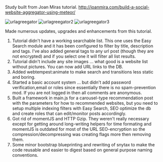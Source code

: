Study built from Joan Miras tutorial. 
http://joanmira.com/build-a-social-website-aggregator-using-meteor/

![urlagreegator](https://cloud.githubusercontent.com/assets/23016977/21370165/659c2842-c702-11e6-9ac4-2ebe0cbea52b.jpg)
![urlagreegator2](https://cloud.githubusercontent.com/assets/23016977/21370169/674c38da-c702-11e6-881f-a59bea6e4b25.jpg)
![urlagreegator3](https://cloud.githubusercontent.com/assets/23016977/21370173/69254b74-c702-11e6-8645-0c5451b8e338.jpg)

Made numerous updates, upgrades and enhancements from this tutorial.

1) Tutorial didn't have a working searchable list. This one uses the Easy Search module and it has been configured to filter by title, description and tags. I've also added general tags to any url post (though they are not encrypted) and if you select one it will filter all list results.
2) Tutorial didn't include any site images ... what good is a website list without pictures. You can now add URL links to the DB. 
3) Added webtempest:animate to make search and transitions less static and boring.
3) Started a basic account system ... but didn't add password verification,email or roles since essentially there is no spam-prevention mod. If you are not logged in then all comments are anonymous.
4) Built a framework in main.js for a carousel-type recommendation post with the parameters for how to recommended websites, but you need to setup multiple indexing filters with Easy Search, SEO optimize the db and create roles that can edit/monitor posts accordingly.
5) Got rid of momentJS and HTTP Gzip. They weren't really necessary except for getting around long-writing helpers for time formating and momentJS is outdated for most of the URL SEO-encryption so the compression/decompressing was creating flags more then removing them. 
6) Some minor bootstrap blueprinting and rewriting of snytax to make the code reusable and easier to digest based on general purpose naming conventions.


